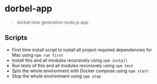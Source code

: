 # dorbel-app
> dorbel new generation node.js app

## Scripts
- First time install script to install all project required dependencies for Mac using ``npm run first``  
- Install this and all modules recursively using ``npm install``
- Run tests of this and all modules recursively using ``npm test``
- Spin the whole environment with Docker compose using ``npm start``
- Stop the whole environment using ``npm stop``
